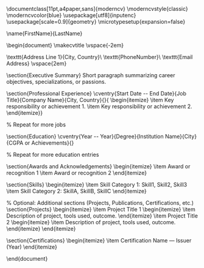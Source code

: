 \documentclass[11pt,a4paper,sans]{moderncv}
\moderncvstyle{classic}
\moderncvcolor{blue}
\usepackage[utf8]{inputenc}
\usepackage[scale=0.9]{geometry}
\microtypesetup{expansion=false}

\name{FirstName}{LastName}

\begin{document}
\makecvtitle
\vspace{-2em}

\texttt{Address Line 1}{City, Country}\\
\texttt{PhoneNumber}\\
\texttt{Email Address}
\vspace{2em}

\section{Executive Summary}
Short paragraph summarizing career objectives, specializations, or passions.

\section{Professional Experience}
\cventry{Start Date -- End Date}{Job Title}{Company Name}{City, Country}{}{
\begin{itemize}
    \item Key responsibility or achievement 1.
    \item Key responsibility or achievement 2.
\end{itemize}}

% Repeat for more jobs

\section{Education}
\cventry{Year -- Year}{Degree}{Institution Name}{City}{CGPA or Achievements}{}

% Repeat for more education entries

\section{Awards and Acknowledgements}
\begin{itemize}
    \item Award or recognition 1
    \item Award or recognition 2
\end{itemize}

\section{Skills}
\begin{itemize}
    \item Skill Category 1: Skill1, Skill2, Skill3
    \item Skill Category 2: SkillA, SkillB, SkillC
\end{itemize}

% Optional: Additional sections (Projects, Publications, Certifications, etc.)
\section{Projects}
\begin{itemize}
    \item Project Title 1
    \begin{itemize}
        \item Description of project, tools used, outcome.
    \end{itemize}
    \item Project Title 2
    \begin{itemize}
        \item Description of project, tools used, outcome.
    \end{itemize}
\end{itemize}

\section{Certifications}
\begin{itemize}
    \item Certification Name — Issuer (Year)
\end{itemize}

\end{document}